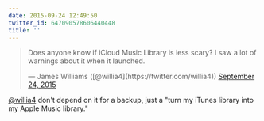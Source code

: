```yaml
---
date: 2015-09-24 12:49:50
twitter_id: 647090578606440448
title: ''
---
```


<blockquote class="twitter-tweet"><p lang="en" dir="ltr">Does anyone know if iCloud Music Library is less scary? I saw a lot of warnings about it when it launched.</p>&mdash; James Williams ([@willia4](https://twitter.com/willia4)) <a href="https://twitter.com/willia4/status/647083057959313409?ref_src=twsrc%5Etfw">September 24, 2015</a></blockquote>
<script async src="https://platform.twitter.com/widgets.js" charset="utf-8"></script>

[@willia4](https://twitter.com/willia4) don't depend on it for a backup, just a "turn my iTunes library into my Apple Music library."
